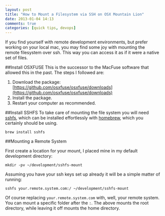 ```yaml
---
layout: post
title: "How to Mount a Filesystem via SSH on OSX Mountain Lion"
date: 2013-01-04 14:13
comments: true
categories: [quick tips, devops]
---
```


If you find yourself with remote development environments, but prefer working on your local mac, you may find some joy with mounting the remote filesystem over ssh. This way you can access it as if it were a native set of files.

##Install OSXFUSE
This is the successor to the MacFuse software that allowed this in the past. The steps I followed are:

1. Download the package: [https://github.com/osxfuse/osxfuse/downloads](https://github.com/osxfuse/osxfuse/downloads)
2. Install the package.
3. Restart your computer as recommended.

##Install SSHFS
To take care of mounting the file system you will need [sshfs](http://fuse.sourceforge.net/sshfs.html), which can be installed effortlessly with [homebrew](http://mxcl.github.com/homebrew/), which you certainly should be using.

    brew install sshfs

##Mounting a Remote System

First create a location for your mount, I placed mine in my default development directory:

    mkdir -pv ~/development/sshfs-mount

Assuming you have your ssh keys set up already it will be a simple matter of running:

    sshfs your.remote.system.com:/ ~/development/sshfs-mount

Of course replacing `your.remote.system.com` with, well, your remote system. You can mount a specific folder after the `:`. The above mounts the root directory, while leaving it off mounts the home directory.


